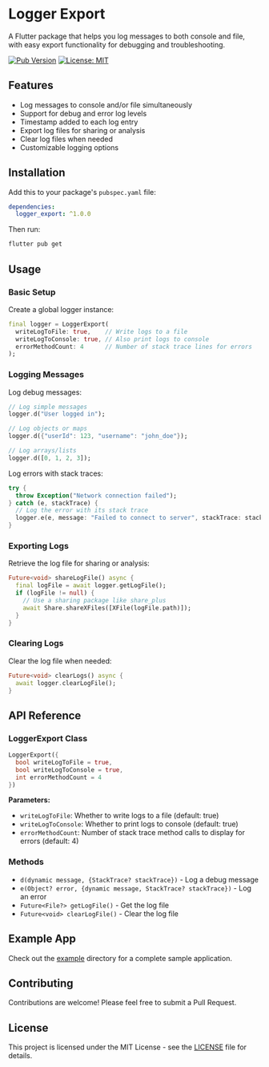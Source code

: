 # Logger Export

A Flutter package that helps you log messages to both console and file, with easy export functionality for debugging and troubleshooting.

[![Pub Version](https://img.shields.io/pub/v/logger_export.svg)](https://pub.dev/packages/logger_export)
[![License: MIT](https://img.shields.io/badge/License-MIT-yellow.svg)](https://opensource.org/licenses/MIT)

## Features

- Log messages to console and/or file simultaneously
- Support for debug and error log levels
- Timestamp added to each log entry
- Export log files for sharing or analysis
- Clear log files when needed
- Customizable logging options

## Installation

Add this to your package's `pubspec.yaml` file:

```yaml
dependencies:
  logger_export: ^1.0.0
```

Then run:

```bash
flutter pub get
```

## Usage

### Basic Setup

Create a global logger instance:

```dart
final logger = LoggerExport(
  writeLogToFile: true,    // Write logs to a file
  writeLogToConsole: true, // Also print logs to console
  errorMethodCount: 4      // Number of stack trace lines for errors
);
```

### Logging Messages

Log debug messages:

```dart
// Log simple messages
logger.d("User logged in");

// Log objects or maps
logger.d({"userId": 123, "username": "john_doe"});

// Log arrays/lists
logger.d([0, 1, 2, 3]);
```

Log errors with stack traces:

```dart
try {
  throw Exception("Network connection failed");
} catch (e, stackTrace) {
  // Log the error with its stack trace
  logger.e(e, message: "Failed to connect to server", stackTrace: stackTrace);
}
```

### Exporting Logs

Retrieve the log file for sharing or analysis:

```dart
Future<void> shareLogFile() async {
  final logFile = await logger.getLogFile();
  if (logFile != null) {
    // Use a sharing package like share_plus
    await Share.shareXFiles([XFile(logFile.path)]);
  }
}
```

### Clearing Logs

Clear the log file when needed:

```dart
Future<void> clearLogs() async {
  await logger.clearLogFile();
}
```

## API Reference

### LoggerExport Class

```dart
LoggerExport({
  bool writeLogToFile = true,
  bool writeLogToConsole = true,
  int errorMethodCount = 4
})
```

**Parameters:**

- `writeLogToFile`: Whether to write logs to a file (default: true)
- `writeLogToConsole`: Whether to print logs to console (default: true)
- `errorMethodCount`: Number of stack trace method calls to display for errors (default: 4)

### Methods

- `d(dynamic message, {StackTrace? stackTrace})` - Log a debug message
- `e(Object? error, {dynamic message, StackTrace? stackTrace})` - Log an error
- `Future<File?> getLogFile()` - Get the log file
- `Future<void> clearLogFile()` - Clear the log file

## Example App

Check out the [example](https://github.com/quango2304/logger_export/tree/main/example) directory for a complete sample application.

## Contributing

Contributions are welcome! Please feel free to submit a Pull Request.

## License

This project is licensed under the MIT License - see the [LICENSE](LICENSE) file for details.
